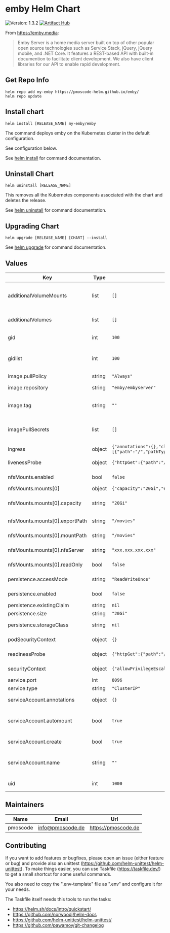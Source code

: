 # emby Helm Chart
![Version: 1.3.2](https://img.shields.io/badge/Version-1.3.2-informational?style=flat-square)
[![Artifact Hub](https://img.shields.io/endpoint?url=https://artifacthub.io/badge/repository/emby)](https://artifacthub.io/packages/search?repo=emby)

From https://emby.media:
> Emby Server is a home media server built on top of other popular open source technologies such as Service Stack, jQuery, jQuery mobile, and .NET Core. It features a REST-based API with built-in documention to facilitate client development. We also have client libraries for our API to enable rapid development.

## Get Repo Info

    helm repo add my-emby https://pmoscode-helm.github.io/emby/
    helm repo update

## Install chart

    helm install [RELEASE_NAME] my-emby/emby

The command deploys emby on the Kubernetes cluster in the default configuration.

See configuration below.

See [helm install](https://helm.sh/docs/helm/helm_install/) for command documentation.

## Uninstall Chart

    helm uninstall [RELEASE_NAME]

This removes all the Kubernetes components associated with the chart and deletes the release.

See [helm uninstall](https://helm.sh/docs/helm/helm_uninstall/) for command documentation.

## Upgrading Chart

    helm upgrade [RELEASE_NAME] [CHART] --install

See [helm upgrade](https://helm.sh/docs/helm/helm_upgrade/) for command documentation.

## Values

| Key | Type | Default | Description |
|-----|------|---------|-------------|
| additionalVolumeMounts | list | `[]` | mountpoint(s) of the additional volumes inside the container |
| additionalVolumes | list | `[]` | additional volume(s) to mount into the container |
| gid | int | `100` | the GID to run emby as |
| gidlist | int | `100` | a comma-separated list of additional GIDs to run emby as |
| image.pullPolicy | string | `"Always"` | pull policy |
| image.repository | string | `"emby/embyserver"` | repository with Emby image |
| image.tag | string | `""` | current version of the image. Default: Charts appVersion. |
| imagePullSecrets | list | `[]` | imagePullSecrets (not needed, if default image is used) |
| ingress | object | `{"annotations":{},"className":"","enabled":false,"hosts":[{"host":"chart-example.local","paths":[{"path":"/","pathType":"ImplementationSpecific"}]}],"tls":[]}` | Configure ingress. |
| livenessProbe | object | `{"httpGet":{"path":"/","port":"http"}}` | liveness probe configuration |
| nfsMounts.enabled | bool | `false` | enable mounting of nfs exports |
| nfsMounts.mounts[0] | object | `{"capacity":"20Gi","exportPath":"/movies","mountPath":"/movies","name":"content","nfsServer":"xxx.xxx.xxx.xxx","readOnly":false}` | name of mount |
| nfsMounts.mounts[0].capacity | string | `"20Gi"` | desired capacity (usually not needed for nfs) |
| nfsMounts.mounts[0].exportPath | string | `"/movies"` | export path on nfs server |
| nfsMounts.mounts[0].mountPath | string | `"/movies"` | mount path on container |
| nfsMounts.mounts[0].nfsServer | string | `"xxx.xxx.xxx.xxx"` | ip or dns of nfs server |
| nfsMounts.mounts[0].readOnly | bool | `false` | mark mount as readonly |
| persistence.accessMode | string | `"ReadWriteOnce"` | storage access mode |
| persistence.enabled | bool | `false` | enable persistence? |
| persistence.existingClaim | string | `nil` | existing claim |
| persistence.size | string | `"20Gi"` | storage size |
| persistence.storageClass | string | `nil` | desired storageClass |
| podSecurityContext | object | `{}` | podSecurityContext configuration |
| readinessProbe | object | `{"httpGet":{"path":"/","port":"http"}}` | readiness probe configuration |
| securityContext | object | `{"allowPrivilegeEscalation":false}` | securityContext configuration |
| service.port | int | `8096` | service port |
| service.type | string | `"ClusterIP"` | service type |
| serviceAccount.annotations | object | `{}` | add annotations to serviceAccount |
| serviceAccount.automount | bool | `true` | automatically mount a ServiceAccount's API credentials? |
| serviceAccount.create | bool | `true` | enable serviceAccount |
| serviceAccount.name | string | `""` | name of the serviceAccount (will be generated if empty) |
| uid | int | `1000` | the UID to run emby as |

## Maintainers

| Name | Email | Url |
| ---- | ------ | --- |
| pmoscode | <info@pmoscode.de> | <https://pmoscode.de> |

## Contributing

If you want to add features or bugfixes, please open an issue (either feature or bug) and provide also an unittest (https://github.com/helm-unittest/helm-unittest).
To make things easier, you can use Taskfile (https://taskfile.dev/) to get a small shortcut for some useful commands.

You also need to copy the ".env-template" file as ".env" and configure it for your needs.

The Taskfile itself needs this tools to run the tasks:
- https://helm.sh/docs/intro/quickstart/
- https://github.com/norwoodj/helm-docs
- https://github.com/helm-unittest/helm-unittest/
- https://github.com/pawamoy/git-changelog
